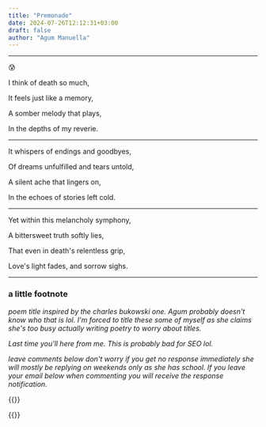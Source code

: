 ```yaml
---
title: "Premonade"
date: 2024-07-26T12:12:31+03:00
draft: false
author: "Agum Manuella"
---
```





___

😰

I think of death so much,

It feels just like a memory,

A somber melody that plays,

In the depths of my reverie.

___

It whispers of endings and goodbyes,

Of dreams unfulfilled and tears untold,

A silent ache that lingers on,

In the echoes of stories left cold.

___

Yet within this melancholy symphony,

A bittersweet truth softly lies,

That even in death's relentless grip,

Love's light fades, and sorrow sighs.

___

### a little footnote

*poem title inspired by the charles bukowski one. Agum probably doesn't know who
that is lol. I'm forced to title these some of myself as she claims she's too 
busy actually writing poetry to worry about titles.*

*Last time you'll here from me. This is probably bad for SEO lol.*

*leave comments below don't worry if you get no response immediately she will 
mostly be replying on weekends only as she has school. If you leave your email
below when commenting you will receive the response notification.*

{{<comments>}}

{{<mini-toc>}}
